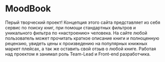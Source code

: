 # MoodBook
Перый творческий проект!
Концепция этого сайта представляет из себя сервис по поиску книг, 
при помощи стандартных фильтров и уникального фильтра по «настроению» человека.
На сайте любой пользователь может прочитать краткое описание книги и полноценную рецензию,
увидеть цены к произведению на популярных книжных маркет плейсах, а так же оставить свой отзыв о любой книге.
Работая над проектом я занимал роль Team-Lead и Front-end разработчика.
